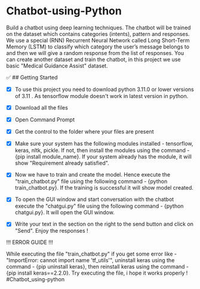 # Chatbot-using-Python
Build a chatbot using deep learning techniques. The chatbot will be trained on the dataset which contains categories (intents), pattern and responses. We use a special (RNN) Recurrent Neural Network called Long Short-Term Memory (LSTM) to classify which category the user’s message belongs to and then we will give a random response from the list of responses. You can create another dataset and train the chatbot, in this project we use basic "Medical Guidance Assist" dataset.  

:white_check_mark: ## Getting Started 

- [x] To use this project you need to download python 3.11.0 or lower versions of 3.11 . As tensorflow module doesn't work in latest version in python.

- [x] Download all the files

- [x] Open Command Prompt

- [x] Get the control to the folder where your files are present

- [x] Make sure your system has the following modules installed - 
tensorflow, keras, nltk, pickle. If not, then install the modules using the command - {pip install module_name}. If your system already has the module, it will show "Requirement already satisfied".

- [x] Now we have to train and create the model. Hence execute the "train_chatbot.py" file using the following command - {python train_chatbot.py}. If the training is successful it will show model created. 

- [x] To open the GUI window and start conversation with the chatbot execute the "chatgui.py" file using the following command - {python chatgui.py}. It will open the GUI  window. 

- [x] Write your text in the section on the right to the send button and click on "Send". Enjoy the responses !  


!!! ERROR GUIDE !!!

While executing the file "train_chatbot.py" if you get some error like - "ImportError: cannot import name 'tf_utils'", uninstall keras using the command - {pip uninstall keras}, then reinstall keras using the command - {pip install keras==2.2.0}. Try executing the file, i hope it works properly ! 
# C h a t b o t _ u s i n g - p y t h o n  
 